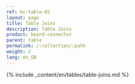 ```yaml
---
ref: bc-table-02
layout: page
title: Table Joins
description: Table Joins 
product: board-connector
parent: table
permalink: /:collection/:path
weight: 2
lang: en_GB
---
```


{% include _content/en/tables/table-joins.md  %}

